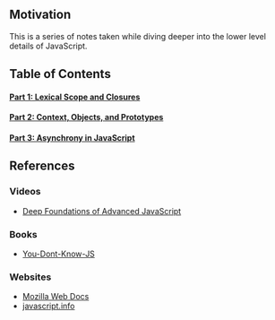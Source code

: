 ## Motivation

This is a series of notes taken while diving deeper into the lower level details of JavaScript.

## Table of Contents

#### [Part 1: Lexical Scope and Closures](/Part-1-Lexical-Scope-and-Closures/README.md)

#### [Part 2: Context, Objects, and Prototypes](/Part-2-Context-Objects-Prototypes/README.md)

#### [Part 3: Asynchrony in JavaScript](/Part-3-Callbacks-Promises-AsyncAwait/README.md)

## References

### Videos

- [Deep Foundations of Advanced JavaScript](https://frontendmasters.com/courses/javascript-foundations/introduction/)

### Books

- [You-Dont-Know-JS](https://github.com/getify/You-Dont-Know-JS)

### Websites

- [Mozilla Web Docs](https://developer.mozilla.org/en-US/docs/Web/JavaScript)
- [javascript.info](https://javascript.info/intro)
